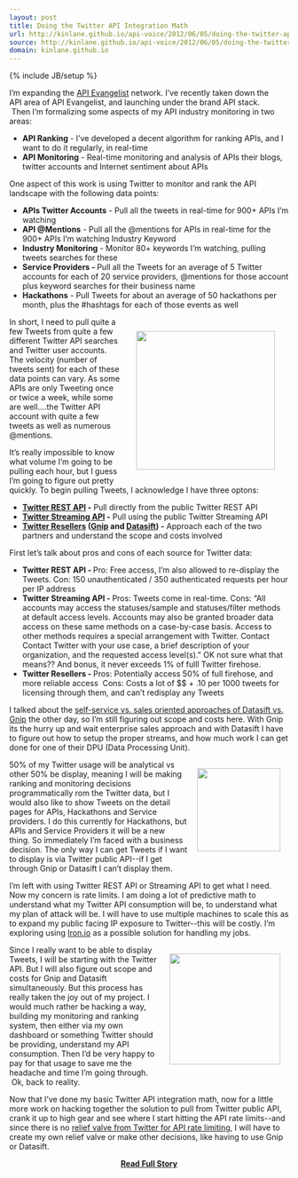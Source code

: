 ```yaml
---
layout: post
title: Doing the Twitter API Integration Math
url: http://kinlane.github.io/api-voice/2012/06/05/doing-the-twitter-api-integration-math/
source: http://kinlane.github.io/api-voice/2012/06/05/doing-the-twitter-api-integration-math/
domain: kinlane.github.io
---
```

{% include JB/setup %}<p><p><img style="padding: 15px;" src="http://kinlane-productions.s3.amazonaws.com/twitter/twitter-full-logo-black.png" alt="" align="right" /></p>
<p>I&rsquo;m expanding the <a title="API Evangelist" href="http://www.apievangelist.com">API Evangelist</a> network.  I&rsquo;ve recently taken down the API area of API Evangelist, and launching under the brand API stack. &nbsp;Then I&rsquo;m formalizing some aspects of my API industry monitoring in two areas:</p>
<ul class="mainlist">
<li><strong>API Ranking</strong> - I&rsquo;ve developed a decent algorithm for ranking APIs, and I want to do it regularly, in real-time</li>
<li><strong>API Monitoring</strong> - Real-time monitoring and analysis of APIs their blogs, twitter accounts and Internet sentiment about APIs</li>
</ul>
<p>One aspect of this work is using Twitter to monitor and rank the API landscape with the following data points:</p>
<ul class="mainlist">
<li><strong>APIs Twitter Accounts</strong> - Pull all the tweets in real-time for 900+ APIs I&rsquo;m watching</li>
<li><strong>API @Mentions</strong> - Pull all the @mentions for APIs in real-time for the 900+ APIs I&rsquo;m watching Industry Keyword</li>
<li><strong>Industry Monitoring</strong> - Monitor 80+ keywords I&rsquo;m watching, pulling tweets searches for these</li>
<li><strong>Service Providers - </strong>Pull all the Tweets for an average of 5 Twitter accounts for each of 20 service providers, @mentions for those account  plus keyword searches for their business name</li>
<li><strong>Hackathons</strong> - Pull Tweets for about an average of 50 hackathons per month, plus the #hashtags for each of those events as well</li>
</ul>
<p><img style="padding: 25px;" src="http://kinlane-productions.s3.amazonaws.com/calculus.png" alt="" width="250" align="right" /></p>
<p>In short, I need to pull quite a few Tweets from quite a few different Twitter API searches and Twitter user accounts.  The velocity (number of tweets sent) for each of these data points can vary.  As some APIs are only Tweeting once or twice a week, while some are well....the Twitter API account with quite a few tweets as well as numerous @mentions.</p>
<p>It&rsquo;s really impossible to know what volume I&rsquo;m going to be pulling each hour, but I guess I&rsquo;m going to figure out pretty quickly.  To begin pulling Tweets, I acknowledge I have three optons:</p>
<ul class="mainlist">
<li><strong><a title="Twitter REST API" href="https://dev.twitter.com/docs/api">Twitter REST API</a> -</strong> Pull directly from the public Twitter REST API</li>
<li><strong><a title="Twitter Streaming API" href="https://dev.twitter.com/docs/streaming-apis">Twitter Streaming API</a> -</strong> Pull using the public Twitter Streaming API</li>
<li><strong><a title="Twitter Resellers" href="/admin/blog/Twitter Resellers">Twitter Resellers</a> (<a title="Gnip" href="http://gnip.com/twitter">Gnip</a> and <a title="Datasift" href="http://datasift.com/">Datasift</a>) -</strong> Approach each of the two partners and understand the scope and costs involved</li>
</ul>
<p>First let&rsquo;s talk about pros and cons of each source for Twitter data:</p>
<ul class="mainlist">
<li><strong>Twitter REST API - </strong>Pro: Free access, I&rsquo;m also allowed to re-display the Tweets.  Con:  150 unauthenticated / 350 authenticated requests per hour per IP address</li>
<li><strong>Twitter Streaming API - </strong>Pros: Tweets come in real-time.  Cons:  &ldquo;All accounts may access the statuses/sample and statuses/filter methods at default access levels. Accounts may also be granted broader data access on these same methods on a case-by-case basis. Access to other methods requires a special arrangement with Twitter. Contact Contact Twitter with your use case, a brief description of your organization, and the requested access level(s).&rdquo;  OK not sure what that means??   And bonus, it never exceeds 1% of fulll Twitter firehose.</li>
<li><strong>Twitter Resellers - </strong>Pros:  Potentially access 50% of full firehose, and more reliable access &nbsp;Cons:  Costs a lot of $$ + .10 per 1000 tweets for licensing through them, and can&rsquo;t redisplay any Tweets</li>
</ul>
<p>I talked about the <a title="self-service vs. sales oriented approaches of Datasift vs. Gnip" href="http://blog.apievangelist.com/2012/06/01/self-service-vs-sales-oriented-web-apis/">self-service vs. sales oriented approaches of Datasift vs. Gnip</a> the other day, so I&rsquo;m still figuring out scope and costs here.  With Gnip its the hurry up and wait enterprise sales approach and with Datasift I have to figure out how to setup the proper streams, and how much work I can get done for one of their DPU (Data Processing Unit).</p>
<p><a title="Gnip" href="http://gnip.com/twitter"><img style="padding: 15px;" src="http://kinlane-productions.s3.amazonaws.com/api-evangelist/gnip/gnip-logo.jpg" alt="" width="150" align="right" /></a></p>
<p>50% of my Twitter usage will be analytical vs other 50% be display, meaning I will be making ranking and monitoring decisions programmatically rom the Twitter data, but I would also like to show Tweets on the detail pages for APIs, Hackathons and Service providers.  I do this currently for Hackathons, but APIs and Service Providers it will be a new thing.   So immediately I&rsquo;m faced with a business decision.  The only way I can get Tweets if I want to display is via Twitter public API--if I get through Gnip or Datasift I can&rsquo;t display them.</p>
<p>I&rsquo;m left with using Twitter REST API or Streaming API to get what I need.  Now my concern is rate limits.  I am doing a lot of predictive math to understand what my Twitter API consumption will be, to understand what my plan of attack will be.  I will have to use multiple machines to scale this as to expand my public facing IP exposure to Twitter--this will be costly.  I&rsquo;m exploring using <a title="Iron.io" href="http://www.iron.io/">Iron.io</a> as a possible solution for handling my jobs.</p>
<p><a title="Datasift" href="http://datasift.com/"><img style="padding: 15px;" src="http://kinlane-productions.s3.amazonaws.com/api-evangelist/datasift/datasift-logo.png" alt="" width="200" align="right" /></a></p>
<p>Since I really want to be able to display Tweets, I will be starting with the Twitter API.  But I will also figure out scope and costs for Gnip and Datasift simultaneously.  But this process has really taken the joy out of my project.  I would much rather be hacking a way, building my monitoring and ranking system, then either via my own dashboard or something Twitter should be providing, understand my API consumption. Then I&rsquo;d be very happy to pay for that usage to save me the headache and time I&rsquo;m going through. &nbsp;Ok, back to reality. &nbsp;</p>
<p>Now that I&rsquo;ve done my basic Twitter API integration math, now for a little more work on hacking together the solution to pull from Twitter public API, crank it up to high gear and see where I start hitting the API rate limits--and since there is no <a href="/admin/blog/relief valve from Twitter for API rate limiting">relief valve from Twitter for API rate limiting</a>, I will have to create my own relief valve or make other decisions, like having to use Gnip or Datasift.</p></p>
<center><p><a href="http://kinlane.github.io/api-voice/2012/06/05/doing-the-twitter-api-integration-math/" style='padding:25px; font-sze:18px; font-weight: bold;'>Read Full Story</a></p></center>
